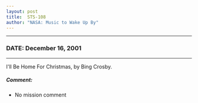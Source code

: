 ```yaml
---
layout: post
title:  STS-108
author: "NASA: Music to Wake Up By"
---
```


----
### DATE: December 16, 2001
----
I'll Be Home For Christmas, by Bing Crosby.

##### Comment:
* No mission comment
